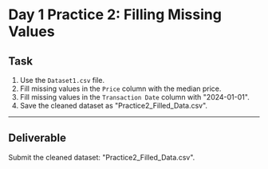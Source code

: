 # Day 1 Practice 2: Filling Missing Values

## Task
1. Use the `Dataset1.csv` file.
2. Fill missing values in the `Price` column with the median price.
3. Fill missing values in the `Transaction Date` column with "2024-01-01".
4. Save the cleaned dataset as "Practice2_Filled_Data.csv".

---

## Deliverable
Submit the cleaned dataset: "Practice2_Filled_Data.csv".